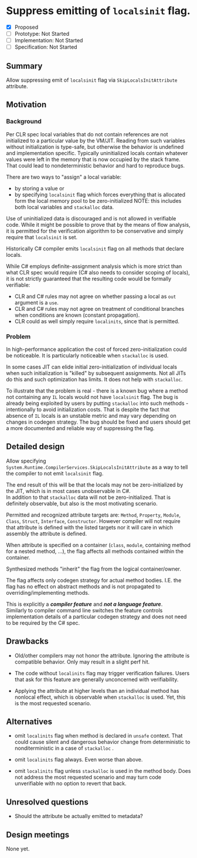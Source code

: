 # Suppress emitting of `localsinit` flag.

* [x] Proposed
* [ ] Prototype: Not Started
* [ ] Implementation: Not Started
* [ ] Specification: Not Started

## Summary
[summary]: #summary

Allow suppressing emit of `localsinit` flag via `SkipLocalsInitAttribute` attribute. 

## Motivation
[motivation]: #motivation


### Background
Per CLR spec local variables that do not contain references are not initialized to a particular value by the VM/JIT. Reading from such variables without initialization is type-safe, but otherwise the behavior is undefined and implementation specific. Typically uninitialized locals contain whatever values were left in the memory that is now occupied by the stack frame. That could lead to nondeterministic behavior and hard to reproduce bugs. 

There are two ways to "assign" a local variable: 
- by storing a value or 
- by specifying `localsinit` flag which forces everything that is allocated form the local memory pool to be zero-initialized
NOTE: this includes both local variables and `stackalloc` data.    

Use of uninitialized data is discouraged and is not allowed in verifiable code. While it might be possible to prove that by the means of flow analysis, it is permitted for the verification algorithm to be conservative and simply require that `localsinit` is set.

Historically C# compiler emits `localsinit` flag on all methods that declare locals.

While C# employs definite-assignment analysis which is more strict than what CLR spec would require (C# also needs to consider scoping of locals), it is not strictly guaranteed that the resulting code would be formally verifiable:
- CLR and C# rules may not agree on whether passing a local as `out` argument is a `use`.
- CLR and C# rules may not agree on treatment of conditional branches when conditions are known (constant propagation).
- CLR could as well simply require `localinits`, since that is permitted.  

### Problem
In high-performance application the cost of forced zero-initialization could be noticeable. It is particularly noticeable when `stackalloc` is used.

In some cases JIT can elide initial zero-initialization of individual locals when such initialization is "killed" by subsequent assignments. Not all JITs do this and such optimization has limits. It does not help with `stackalloc`.

To illustrate that the problem is real - there is a known bug where a method not containing any `IL` locals would not have `localsinit` flag. The bug is already being exploited by users by putting `stackalloc` into such methods - intentionally to avoid initialization costs. That is despite the fact that absence of `IL` locals is an unstable metric and may vary depending on changes in codegen strategy. 
The bug should be fixed and users should get a more documented and reliable way of suppressing the flag. 

## Detailed design

Allow specifying `System.Runtime.CompilerServices.SkipLocalsInitAttribute` as a way to tell the compiler to not emit `localsinit` flag.
 
The end result of this will be that the locals may not be zero-initialized by the JIT, which is in most cases unobservable in C#.  
In addition to that `stackalloc` data will not be zero-initialized. That is definitely observable, but also is the most motivating scenario.

Permitted and recognized attribute targets are: `Method`, `Property`, `Module`, `Class`, `Struct`, `Interface`, `Constructor`. However compiler will not require that attribute is defined with the listed targets nor it will care in which assembly the attribute is defined. 

When attribute is specified on a container (`class`, `module`, containing method for a nested method, ...), the flag affects all methods contained within the container.

Synthesized methods "inherit" the flag from the logical container/owner. 

The flag affects only codegen strategy for actual method bodies. I.E. the flag has no effect on abstract methods and is not propagated to overriding/implementing methods.

This is explicitly a **_compiler feature_** and **_not a language feature_**.  
Similarly to compiler command line switches the feature controls implementation details of a particular codegen strategy and does not need to be required by the C# spec.

## Drawbacks
[drawbacks]: #drawbacks

- Old/other compilers may not honor the attribute.
Ignoring the attribute is compatible behavior. Only may result in a slight perf hit.

- The code without `localinits` flag may trigger verification failures.
Users that ask for this feature are generally unconcerned with verifiability. 
 
- Applying the attribute at higher levels than an individual method has nonlocal effect, which is observable when `stackalloc` is used. 
Yet, this is the most requested scenario.

## Alternatives
[alternatives]: #alternatives

- omit `localinits` flag when method is declared in `unsafe` context. 
That could cause silent and dangerous behavior change from deterministic to nonditerministic in a case of `stackalloc` .

- omit `localinits` flag always.
Even worse than above.

- omit `localinits` flag unless `stackalloc` is used in the method body.
Does not address the most requested scenario and may turn code unverifiable with no option to revert that back.

## Unresolved questions
[unresolved]: #unresolved-questions

- Should the attribute be actually emitted to metadata? 

## Design meetings

None yet. 